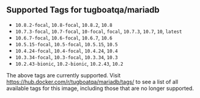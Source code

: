 ## Supported Tags for tugboatqa/mariadb

* `10.8.2-focal`, `10.8-focal`, `10.8.2`, `10.8`
* `10.7.3-focal`, `10.7-focal`, `10-focal`, `focal`, `10.7.3`, `10.7`, `10`, `latest`
* `10.6.7-focal`, `10.6-focal`, `10.6.7`, `10.6`
* `10.5.15-focal`, `10.5-focal`, `10.5.15`, `10.5`
* `10.4.24-focal`, `10.4-focal`, `10.4.24`, `10.4`
* `10.3.34-focal`, `10.3-focal`, `10.3.34`, `10.3`
* `10.2.43-bionic`, `10.2-bionic`, `10.2.43`, `10.2`

The above tags are currently supported. Visit https://hub.docker.com/r/tugboatqa/mariadb/tags/ to see a list of all available tags for this image, including those that are no longer supported.

